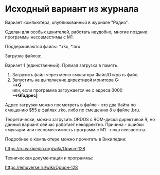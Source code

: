 # Исходный вариант из журнала

Вариант компьютера, опубликованный в журнале "Радио". 

Сделан для особых ценителей, работать неудобно, многие поздние программы несовместимы с М1.

Поддерживаются файлы: *.rko, *.bru

Загрузка файлов:

Вариант 1 (единственный): Прямая загрузка в память.

1. Загрузить файл через меню эмулятора Файл/Открыть файл;
2. Запустить на выполнение директивой монитора G:<br/>
<b>--&gt;G</b><br/>
или, если программа загружается не с адреса 0000:<br/>
<b>--&gt;G[адрес]</b>

Адрес загрузки можно посмотреть в файле - это два байта по смещению $55 в файлах .rko, либо по смещению 8 в файле .bru.

Теоретически, можно загрузить ORDOS с ROM-диска директивой R, но данный вариант сейчас работает некорректно. Причина - ошибки эмуляции или несовместимость программ с М1 - пока неизвестна.

Подробнее о компьютере можно прочитать в Википедии:

https://ru.wikipedia.org/wiki/Орион-128

Техническая документация и программы:

https://emuverse.ru/wiki/Орион-128